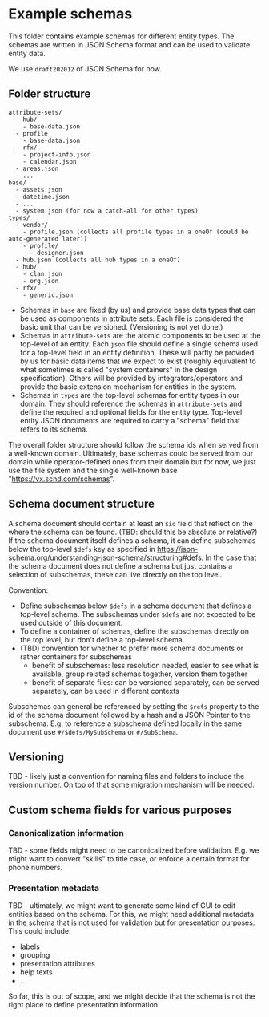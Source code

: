 # Example schemas

This folder contains example schemas for different entity types. The schemas are written in JSON Schema format and can be used to validate entity data.

We use `draft202012` of JSON Schema for now.

## Folder structure

```
attribute-sets/
  - hub/
    - base-data.json
  - profile
    - base-data.json
  - rfx/
    - project-info.json
    - calendar.json
  - areas.json
  - ...
base/
  - assets.json
  - datetime.json
  - ...
  - system.json (for now a catch-all for other types)
types/
  - vendor/
    - profile.json (collects all profile types in a oneOf (could be auto-generated later))
    - profile/
      - designer.json
  - hub.json (collects all hub types in a oneOf)
  - hub/
    - clan.json
    - org.json
  - rfx/
    - generic.json
```

 * Schemas in `base` are fixed (by us) and provide base data types that can be used as components in attribute sets. Each file is considered
   the basic unit that can be versioned. (Versioning is not yet done.)
 * Schemas in `attribute-sets` are the atomic components to be used at the top-level of an entity. Each `json` file should define a single
   schema used for a top-level field in an entity definition. These will partly be provided by us for basic data items that we expect to exist
   (roughly equivalent to what sometimes is called "system containers" in the design specification).
   Others will be provided by integrators/operators and provide the basic extension mechanism for entities in the system.
 * Schemas in `types` are the top-level schemas for entity types in our domain. They should reference the schemas in `attribute-sets` and
   define the required and optional fields for the entity type. Top-level entity JSON documents are required to carry a "schema" field that
   refers to its schema.

The overall folder structure should follow the schema ids when served from a well-known domain. Ultimately, base schemas could be served from
our domain while operator-defined ones from their domain but for now, we just use the file system and the single well-known base "https://vx.scnd.com/schemas".

## Schema document structure

A schema document should contain at least an `$id` field that reflect on the where the schema can be found. (TBD: should this be absolute or relative?)
If the schema document itself defines a schema, it can define subschemas below the top-level `$defs` key as specified in
https://json-schema.org/understanding-json-schema/structuring#defs. In the case that the schema document does not define a schema but just contains a
selection of subschemas, these can live directly on the top level.

Convention:
 * Define subschemas below `$defs` in a schema document that defines a top-level schema. The subschemas under `$defs` are not expected to be used outside of
   this document.
 * To define a container of schemas, define the subschemas directly on the top level, but don't define a top-level schema.
 * (TBD) convention for whether to prefer more schema documents or rather containers for subschemas
   * benefit of subschemas: less resolution needed, easier to see what is available, group related schemas together, version them together
   * benefit of separate files: can be versioned separately, can be served separately, can be used in different contexts

Subschemas can general be referenced by setting the `$refs` property to the id of the schema document followed by a hash and a JSON Pointer to the subschema.
E.g. to reference a subschema defined locally in the same document use `#/$defs/MySubSchema` or `#/SubSchema`.

## Versioning

TBD - likely just a convention for naming files and folders to include the version number. On top of that some migration mechanism will be needed.

## Custom schema fields for various purposes

### Canonicalization information

TBD - some fields might need to be canonicalized before validation. E.g. we might want to convert "skills" to title case, or enforce a certain format for phone numbers.

### Presentation metadata

TBD - ultimately, we might want to generate some kind of GUI to edit entities based on the schema. For this, we might need additional metadata in the schema that is not used for validation but for presentation purposes. This could include:

 * labels
 * grouping
 * presentation attributes
 * help texts
 * ...

So far, this is out of scope, and we might decide that the schema is not the right place to define presentation information.
